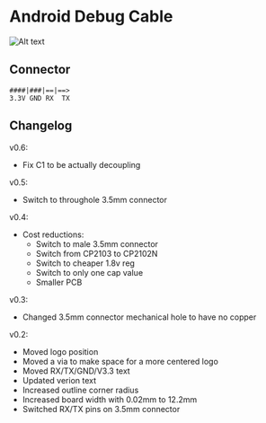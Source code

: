 # Android Debug Cable

![Alt text](/../media/v0.5_front.png?raw=true "v0.5 front")


## Connector

    ####|###|==|==>
    3.3V GND RX  TX

## Changelog

v0.6:
- Fix C1 to be actually decoupling

v0.5:
- Switch to throughole 3.5mm connector

v0.4:
- Cost reductions:
  * Switch to male 3.5mm connector
  * Switch from CP2103 to CP2102N
  * Switch to cheaper 1.8v reg
  * Switch to only one cap value
  * Smaller PCB

v0.3:

- Changed 3.5mm connector mechanical hole to have no copper

v0.2:

- Moved logo position
- Moved a via to make space for a more centered logo
- Moved RX/TX/GND/V3.3 text
- Updated verion text
- Increased outline corner radius
- Increased board width with 0.02mm to 12.2mm
- Switched RX/TX pins on 3.5mm connector

